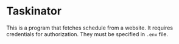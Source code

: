# Taskinator
<p>This is a program that fetches schedule from a website. It requires credentials for authorization. They must be specified in <code>.env</code> file.</p>
